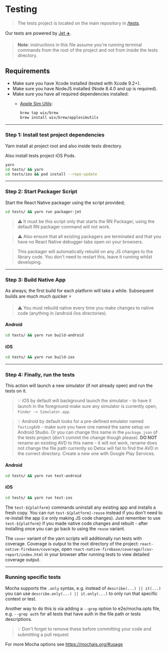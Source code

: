 # Testing

> The tests project is located on the main repository in [/tests](https://github.com/invertase/react-native-firebase/tree/v5.x.x/tests).

Our tests are powered by [Jet ✈️](https://github.com/invertase/jet).

> **Note**: instructions in this file assume you're running terminal commands from the root of the project and not from inside the tests directory.

## Requirements

- Make sure you have Xcode installed (tested with Xcode 9.2+).
- Make sure you have NodeJS installed (Node 8.4.0 and up is required).
- Make sure you have all required dependencies installed:
  - [Apple Sim Utils](https://github.com/wix/AppleSimulatorUtils):

    ```bash
    brew tap wix/brew
    brew install wix/brew/applesimutils
    ```

---

### Step 1: Install test project dependencies

Yarn install at project root and also inside tests directory.

Also install tests project iOS Pods.

```bash
yarn
cd tests/ && yarn
cd tests/ios && pod install --repo-update
```

---

### Step 2: Start Packager Script

Start the React Native packager using the script provided;

```bash
cd tests/ && yarn run packager-jet
```

> ⚠️ It must be this script only that starts the RN Packager, using the default RN packager command will not work.

> ⚠️ Also ensure that all existing packagers are terminated and that you have no React Native debugger tabs open on your browsers.

> This packager will automatically rebuild on any JS changes to the library code. You don't need to restart this, leave it running whilst developing.

---

### Step 3: Build Native App

As always; the first build for each platform will take a while. Subsequent builds are much much quicker ⚡️

> ⚠️ You must rebuild native every time you make changes to native code (anything in /android /ios directories).

#### Android

```bash
cd tests/ && yarn run build-android
```

#### iOS

```bash
cd tests/ && yarn run build-ios
```

---

### Step 4: Finally, run the tests

This action will launch a new simulator (if not already open) and run the tests on it.

> 💡 iOS by default will background launch the simulator - to have
> it launch in the foreground make sure any simulator is currently open, `Finder -> Simulator.app`.

> 💡 Android by default looks for a pre-defined emulator named `TestingAVD` - make sure you have one named the same setup on Android Studio.
> Or you can change this name in the `package.json` of the tests project (don't commit the change though please).
> **DO NOT** rename an existing AVD to this name - it will not work, rename does not change the file path currently so Detox will
> fail to find the AVD in the correct directory. Create a new one with Google Play Services.

#### Android

```bash
cd tests/ && yarn run test-android
```

#### iOS

```bash
cd tests/ && yarn run test-ios
```

The `test-${platform}` commands uninstall any existing app and installs a fresh copy. You can
run `test-${platform}-reuse` instead if you don't need to re-install the app (i.e only making JS code changes).
Just remember to use `test-${platform}` if you made native code changes and rebuilt - after installing once you can
go back to using the `reuse` variant.

The `cover` variant of the yarn scripts will additionally run tests with coverage.
Coverage is output to the root directory of the project: `react-native-firebase/coverage`,
open `react-native-firebase/coverage/lcov-report/index.html` in your browser after running tests
to view detailed coverage output.

---

### Running specific tests

Mocha supports the `.only` syntax, e.g. instead of `describe(...) || it(...)` you can use `describe.only(...) || it.only(...)` to only run that specific context or test.

Another way to do this is via adding a `--grep` option to e2e/mocha.opts file, e.g. `--grep auth` for all tests that have auth in the file path or tests descriptions.

> 💡 Don't forget to remove these before committing your code and submitting a pull request

For more Mocha options see https://mochajs.org/#usage
